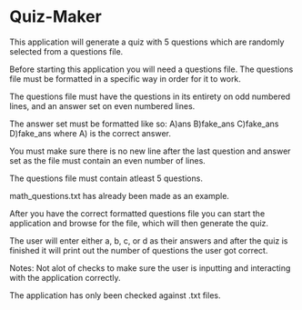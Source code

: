 # Quiz-Maker
This application will generate a quiz with 5 questions which are randomly selected from a questions file.

Before starting this application you will need a questions file. The questions file must be formatted in a specific way
in order for it to work.

The questions file must have the questions in its entirety on odd numbered lines, and an answer set on even numbered lines.

The answer set must be formatted like so: A)ans B)fake_ans C)fake_ans D)fake_ans where A) is the correct answer.

You must make sure there is no new line after the last question and answer set as the file must contain an even number of lines.

The questions file must contain atleast 5 questions.

math_questions.txt has already been made as an example.

After you have the correct formatted questions file you can start the application and browse for the file, which will then generate the quiz.

The user will enter either a, b, c, or d as their answers and after the quiz is finished it will print out the number of questions the user got correct.

Notes: 
Not alot of checks to make sure the user is inputting and interacting with the application correctly.

The application has only been checked against .txt files.
